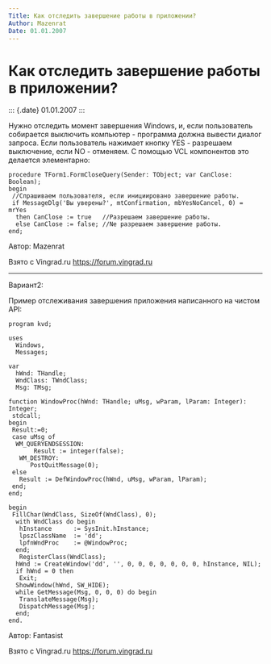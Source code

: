 ```yaml
---
Title: Как отследить завершение работы в приложении?
Author: Mazenrat
Date: 01.01.2007
---
```



Как отследить завершение работы в приложении?
=============================================

::: {.date}
01.01.2007
:::

Нужно отследить момент завершения Windows, и, если пользователь
собирается выключить компьютер - программа должна вывести диалог
запроса. Если пользователь нажимает кнопку YES - разрешаем выключение,
если NO - отменяем. С помощью VCL компонентов это делается элементарно:

    procedure TForm1.FormCloseQuery(Sender: TObject; var CanClose: Boolean); 
    begin 
     //Спрашиваем пользователя, если инициировано завершение работы. 
     if MessageDlg('Вы уверены?', mtConfirmation, mbYesNoCancel, 0) = mrYes 
      then CanClose := true   //Разрешаем завершение работы. 
      else CanClose := false; //Nе разрешаем завершение работы. 
    end;

Автор: Mazenrat

Взято с Vingrad.ru <https://forum.vingrad.ru>

------------------------------------------------------------------------
Вариант2:

Пример отслеживания завершения приложения написанного на чистом API:

    program kvd;
     
    uses
      Windows,
      Messages;
     
    var
      hWnd: THandle;
      WndClass: TWndClass;
      Msg: TMsg;
     
    function WindowProc(hWnd: THandle; uMsg, wParam, lParam: Integer): Integer;
     stdcall;
    begin
     Result:=0;
     case uMsg of
      WM_QUERYENDSESSION:
           Result := integer(false);
       WM_DESTROY:
          PostQuitMessage(0);
     else
       Result := DefWindowProc(hWnd, uMsg, wParam, lParam);
     end;
    end;
     
    begin
     FillChar(WndClass, SizeOf(WndClass), 0);
      with WndClass do begin
       hInstance      := SysInit.hInstance;
       lpszClassName  := 'dd';
       lpfnWndProc    := @WindowProc;
      end;
       RegisterClass(WndClass);
      hWnd := CreateWindow('dd', '', 0, 0, 0, 0, 0, 0, 0, hInstance, NIL);
      if hWnd = 0 then
       Exit;
      ShowWindow(hWnd, SW_HIDE);
      while GetMessage(Msg, 0, 0, 0) do begin
       TranslateMessage(Msg);
       DispatchMessage(Msg);
      end;
    end.

Автор: Fantasist

Взято с Vingrad.ru <https://forum.vingrad.ru>
